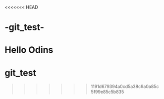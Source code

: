 <<<<<<< HEAD
# -git_test-
Hello Odins
=======
# git_test
>>>>>>> 1191d679394a0cd5a38c9a0a85c5f99e85c5b835

